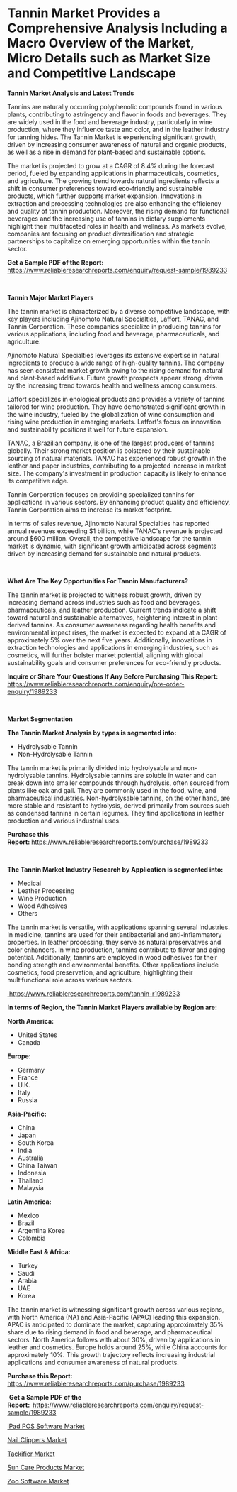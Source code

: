 <p><h1>Tannin Market Provides a Comprehensive Analysis Including a Macro Overview of the Market, Micro Details such as Market Size and Competitive Landscape</h1></p><p><strong>Tannin Market Analysis and Latest Trends</strong></p>
<p><p>Tannins are naturally occurring polyphenolic compounds found in various plants, contributing to astringency and flavor in foods and beverages. They are widely used in the food and beverage industry, particularly in wine production, where they influence taste and color, and in the leather industry for tanning hides. The Tannin Market is experiencing significant growth, driven by increasing consumer awareness of natural and organic products, as well as a rise in demand for plant-based and sustainable options.</p><p>The market is projected to grow at a CAGR of 8.4% during the forecast period, fueled by expanding applications in pharmaceuticals, cosmetics, and agriculture. The growing trend towards natural ingredients reflects a shift in consumer preferences toward eco-friendly and sustainable products, which further supports market expansion. Innovations in extraction and processing technologies are also enhancing the efficiency and quality of tannin production. Moreover, the rising demand for functional beverages and the increasing use of tannins in dietary supplements highlight their multifaceted roles in health and wellness. As markets evolve, companies are focusing on product diversification and strategic partnerships to capitalize on emerging opportunities within the tannin sector.</p></p>
<p><strong>Get a Sample PDF of the Report:&nbsp;</strong> <a href="https://www.reliableresearchreports.com/enquiry/request-sample/1989233?utm_campaign=38&utm_medium=2&utm_source=Github&utm_content=ia&utm_term=15112024&utm_id=tannin">https://www.reliableresearchreports.com/enquiry/request-sample/1989233</a></p>
<p>&nbsp;</p>
<p><strong>Tannin Major Market Players</strong></p>
<p><p>The tannin market is characterized by a diverse competitive landscape, with key players including Ajinomoto Natural Specialties, Laffort, TANAC, and Tannin Corporation. These companies specialize in producing tannins for various applications, including food and beverage, pharmaceuticals, and agriculture.</p><p>Ajinomoto Natural Specialties leverages its extensive expertise in natural ingredients to produce a wide range of high-quality tannins. The company has seen consistent market growth owing to the rising demand for natural and plant-based additives. Future growth prospects appear strong, driven by the increasing trend towards health and wellness among consumers.</p><p>Laffort specializes in enological products and provides a variety of tannins tailored for wine production. They have demonstrated significant growth in the wine industry, fueled by the globalization of wine consumption and rising wine production in emerging markets. Laffort's focus on innovation and sustainability positions it well for future expansion.</p><p>TANAC, a Brazilian company, is one of the largest producers of tannins globally. Their strong market position is bolstered by their sustainable sourcing of natural materials. TANAC has experienced robust growth in the leather and paper industries, contributing to a projected increase in market size. The company's investment in production capacity is likely to enhance its competitive edge.</p><p>Tannin Corporation focuses on providing specialized tannins for applications in various sectors. By enhancing product quality and efficiency, Tannin Corporation aims to increase its market footprint.</p><p>In terms of sales revenue, Ajinomoto Natural Specialties has reported annual revenues exceeding $1 billion, while TANAC's revenue is projected around $600 million. Overall, the competitive landscape for the tannin market is dynamic, with significant growth anticipated across segments driven by increasing demand for sustainable and natural products.</p></p>
<p>&nbsp;</p>
<p><strong>What Are The Key Opportunities For Tannin Manufacturers?</strong></p>
<p><p>The tannin market is projected to witness robust growth, driven by increasing demand across industries such as food and beverages, pharmaceuticals, and leather production. Current trends indicate a shift toward natural and sustainable alternatives, heightening interest in plant-derived tannins. As consumer awareness regarding health benefits and environmental impact rises, the market is expected to expand at a CAGR of approximately 5% over the next five years. Additionally, innovations in extraction technologies and applications in emerging industries, such as cosmetics, will further bolster market potential, aligning with global sustainability goals and consumer preferences for eco-friendly products.</p></p>
<p><strong>Inquire or Share Your Questions If Any Before Purchasing This Report:</strong> <a href="https://www.reliableresearchreports.com/enquiry/pre-order-enquiry/1989233?utm_campaign=38&utm_medium=2&utm_source=Github&utm_content=ia&utm_term=15112024&utm_id=tannin">https://www.reliableresearchreports.com/enquiry/pre-order-enquiry/1989233</a></p>
<p>&nbsp;</p>
<p><strong>Market Segmentation</strong></p>
<p><strong>The Tannin Market Analysis by types is segmented into:</strong></p>
<p><ul><li>Hydrolysable Tannin</li><li>Non-Hydrolysable Tannin</li></ul></p>
<p><p>The tannin market is primarily divided into hydrolysable and non-hydrolysable tannins. Hydrolysable tannins are soluble in water and can break down into smaller compounds through hydrolysis, often sourced from plants like oak and gall. They are commonly used in the food, wine, and pharmaceutical industries. Non-hydrolysable tannins, on the other hand, are more stable and resistant to hydrolysis, derived primarily from sources such as condensed tannins in certain legumes. They find applications in leather production and various industrial uses.</p></p>
<p><strong>Purchase this Report:&nbsp;</strong><a href="https://www.reliableresearchreports.com/purchase/1989233?utm_campaign=38&utm_medium=2&utm_source=Github&utm_content=ia&utm_term=15112024&utm_id=tannin">https://www.reliableresearchreports.com/purchase/1989233</a></p>
<p>&nbsp;</p>
<p><strong>The Tannin Market Industry Research by Application is segmented into:</strong></p>
<p><ul><li>Medical</li><li>Leather Processing</li><li>Wine Production</li><li>Wood Adhesives</li><li>Others</li></ul></p>
<p><p>The tannin market is versatile, with applications spanning several industries. In medicine, tannins are used for their antibacterial and anti-inflammatory properties. In leather processing, they serve as natural preservatives and color enhancers. In wine production, tannins contribute to flavor and aging potential. Additionally, tannins are employed in wood adhesives for their bonding strength and environmental benefits. Other applications include cosmetics, food preservation, and agriculture, highlighting their multifunctional role across various sectors.</p></p>
<p><a href="https://www.reliableresearchreports.com/tannin-r1989233?utm_campaign=38&utm_medium=2&utm_source=Github&utm_content=ia&utm_term=15112024&utm_id=tannin">&nbsp;https://www.reliableresearchreports.com/tannin-r1989233</a></p>
<p><strong>In terms of Region, the Tannin Market Players available by Region are:</strong></p>
<p>
    <p> <strong> North America: </strong>
        <ul>
            <li>United States</li>
            <li>Canada</li>
        </ul>
        </p> 
    <p> <strong> Europe: </strong>
        <ul>
            <li>Germany</li>
            <li>France</li>
            <li>U.K.</li>
            <li>Italy</li>
            <li>Russia</li>
        </ul>
        </p> 
    <p> <strong> Asia-Pacific: </strong>
        <ul>
            <li>China</li>
            <li>Japan</li>
            <li>South Korea</li>
            <li>India</li>
            <li>Australia</li>
            <li>China Taiwan</li>
            <li>Indonesia</li>
            <li>Thailand</li>
            <li>Malaysia</li>
        </ul>
        </p> 
    <p> <strong> Latin America: </strong>
        <ul>
            <li>Mexico</li>
            <li>Brazil</li>
            <li>Argentina Korea</li>
            <li>Colombia</li>
        </ul>
        </p> 
    <p> <strong> Middle East & Africa: </strong>
        <ul>
            <li>Turkey</li>
            <li>Saudi</li>
            <li>Arabia</li>
            <li>UAE</li>
            <li>Korea</li>
        </ul>
    </p>
    </p>
<p><p>The tannin market is witnessing significant growth across various regions, with North America (NA) and Asia-Pacific (APAC) leading this expansion. APAC is anticipated to dominate the market, capturing approximately 35% share due to rising demand in food and beverage, and pharmaceutical sectors. North America follows with about 30%, driven by applications in leather and cosmetics. Europe holds around 25%, while China accounts for approximately 10%. This growth trajectory reflects increasing industrial applications and consumer awareness of natural products.</p></p>
<p><strong>Purchase this Report: </strong><a href="https://www.reliableresearchreports.com/purchase/1989233?utm_campaign=38&utm_medium=2&utm_source=Github&utm_content=ia&utm_term=15112024&utm_id=tannin">https://www.reliableresearchreports.com/purchase/1989233</a></p>
<p>&nbsp;<strong>Get a Sample PDF of the Report:&nbsp;&nbsp;</strong><a href="https://www.reliableresearchreports.com/enquiry/request-sample/1989233?utm_campaign=38&utm_medium=2&utm_source=Github&utm_content=ia&utm_term=15112024&utm_id=tannin">https://www.reliableresearchreports.com/enquiry/request-sample/1989233</a></p>
<p><strong></strong></p>
<p><p><a href="https://issuu.com/reportprime-2/docs/ipad-pos-software-market-size-2030._ee3f0a9991f6a7?utm_campaign=38&utm_medium=2&utm_source=Github&utm_content=ia&utm_term=15112024&utm_id=tannin">iPad POS Software Market</a></p><p><a href="https://www.linkedin.com/pulse/nail-clippers-market-penetration-strategies-untapped-markets-o1gqc?utm_campaign=38&utm_medium=2&utm_source=Github&utm_content=ia&utm_term=15112024&utm_id=tannin">Nail Clippers Market</a></p><p><a href="https://github.com/NasrinKhan99/Market-Research-Report-List-1/blob/main/tackifier-market.md?utm_campaign=38&utm_medium=2&utm_source=Github&utm_content=ia&utm_term=15112024&utm_id=tannin">Tackifier Market</a></p><p><a href="https://www.linkedin.com/pulse/sun-care-products-industry-insights-report-analyzing-market-ndapc?utm_campaign=38&utm_medium=2&utm_source=Github&utm_content=ia&utm_term=15112024&utm_id=tannin">Sun Care Products Market</a></p><p><a href="https://issuu.com/reportprime-2/docs/zoo-software-market-size-2030.pptx_24cf18b761d37f?utm_campaign=38&utm_medium=2&utm_source=Github&utm_content=ia&utm_term=15112024&utm_id=tannin">Zoo Software Market</a></p></p>
